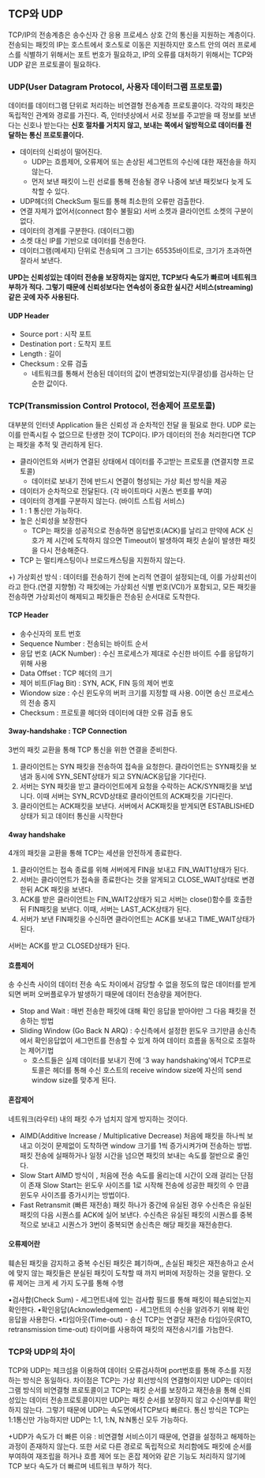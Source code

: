 ## TCP와 UDP
TCP/IP의 전송계층은 송수신자 간 응용 프로세스 상호 간의 통신을 지원하는 계층이다. 전송되는 패킷의 IP는 호스트에서 호스토로 이동은 지원하지만 호스트 안의 여러 프로세스를 식별하기 위해서는 포트 번호가 필요하고, IP의 오류를 대처하기 위해서는 TCP와 UDP 같은 프로토콜이 필요하다.

### UDP(User Datagram Protocol, 사용자 데이터그램 프로토콜)

데이터를 데이터그램 단위로 처리하는 비연결형 전송계층 프로토콜이다. 각각의 패킷은 독립적인 관계와 경로를 가진다.
즉, 인터넷상에서 서로 정보를 주고받을 때 정보를 보낸다는 신호나 받는다는 **신호 절차를 거치지 않고, 보내는 쪽에서 일방적으로 데이터를 전달하는 통신 프로토콜이다.**

- 데이터의 신뢰성이 떨어진다.
  - UDP는 흐름제어, 오류제어 또는 손상된 세그먼트의 수신에 대한 재전송을 하지 않는다. 
  - 먼저 보낸 패킷이 느린 선로를 통해 전송될 경우 나중에 보낸 패킷보다 늦게 도착할 수 있다.
- UDP헤더의 CheckSum 필드를 통해 최소한의 오류만 검출한다.
- 연결 자체가 없어서(connect 함수 불필요) 서버 소켓과 클라이언트 소켓의 구분이 없다.
- 데이터의 경계를 구분한다. (데이터그램)
- 소켓 대신 IP를 기반으로 데이터를 전송한다.
- 데이터그램(메세지) 단위로 전송되며 그 크기는 65535바이트로, 크기가 초과하면 잘라서 보낸다.

**UPD는 신뢰성있는 데이터 전송을 보장하지는 않지만,  TCP보다 속도가 빠르며 네트워크 부하가 적다. 그렇기 때문에 신뢰성보다는 연속성이 중요한 실시간 서비스(streaming) 같은 곳에 자주 사용된다.**

#### UDP Header
- Source port : 시작 포트
- Destination port : 도착지 포트
- Length : 길이
- Checksum : 오류 검출
  -  네트워크를 통해서 전송된 데이터의 값이 변경되었는지(무결성)를 검사하는 단순한 값이다.
  
### TCP(Transmission Control Protocol, 전송제어 프로토콜)
대부분의 인터넷 Application 들은 신뢰성 과 순차적인 전달 을 필요로 한다. UDP 로는 이를 만족시킬 수 없으므로 탄생한 것이 TCP이다. IP가 데이터의 전송 처리한다면 TCP는 패킷을 추적 및 관리하게 된다. 

- 클라이언트와 서버가 연결된 상태에서 데이터를 주고받는 프로토콜 (연결지향 프로토콜)
  - 데이터로 보내기 전에 반드시 연결이 형성되는 가상 회선 방식을 제공
- 데이터가 순차적으로 전달된다. (각 바이트마다 시퀀스 번호를 부여)
- 데이터의 경계를 구분하지 않는다. (바이트 스트림 서비스)
- 1 : 1 통신만 가능하다.
- 높은 신뢰성을 보장한다
   - TCP는 패킷을 성공적으로 전송하면 응답번호(ACK)를 날리고 만약에 ACK 신호가 제 시간에 도착하지 않으면 Timeout이 발생하여 패킷 손실이 발생한 패킷을 다시 전송해준다.
- TCP 는 멀티캐스팅이나 브로드캐스팅을 지원하지 않는다.

+) 가상회선 방식 : 데이터를 전송하기 전에 논리적 연결이 설정되는데, 이를 가상회선이라고 한다.(연결 지향형) 각 패킷에는 가상회선 식별 번호(VCI)가 포함되고, 모든 패킷을 전송하면 가상회선이 해제되고 패킷들은 전송된 순서대로 도착한다.

#### TCP Header 
- 송수신자의 포트 번호
- Sequence Number : 전송되는 바이트 순서
- 응답 번호 (ACK Number) : 수신 프로세스가 제대로 수신한 바이트 수를 응답하기 위해 사용
- Data Offset : TCP 헤더의 크기
- 제어 비트(Flag Bit) : SYN, ACK, FIN 등의 제어 번호
- Wiondow size : 수신 윈도우의 버퍼 크기를 지정할 때 사용. 0이면 송신 프로세스의 전송 중지
- Checksum : 프로토콜 헤더와 데이터에 대한 오류 검출 용도

#### 3way-handshake : TCP Connection 
3번의 패킷 교환을 통해 TCP 통신을 위한 연결을 준비한다.

1. 클라이언트는 SYN 패킷을 전송하여 접속을 요청한다. 클라이언트는 SYN패킷을 보냄과 동시에 SYN_SENT상태가 되고 SYN/ACK응답을 기다린다.
2. 서버는 SYN 패킷을 받고 클라이언트에게 요청을 수락하는 ACK/SYN패킷을 보냅니다. 이때 서버는 SYN_RCVD상태로 클라이언트의 ACK패킷을 기다린다.
3. 클라이언트는 ACK패킷을 보낸다. 서버에서 ACK패킷을 받게되면 ESTABLISHED상태가 되고 데이터 통신을 시작한다

#### 4way handshake
4개의 패킷을 교환을 통해 TCP는 세션을 안전하게 종료한다. 

1. 클라이언트는 접속 종료를 위해 서버에게 FIN을 보내고 FIN_WAIT1상태가 된다.
2. 서버는 클라이언트가 접속을 종료한다는 것을 알게되고 CLOSE_WAIT상태로 변경한뒤 ACK 패킷을 보낸다.
3. ACK를 받은 클라이언트는 FIN_WAIT2상태가 되고 서버는 close()함수를 호출한 뒤 FIN패킷을 보낸다. 이때, 서버는 LAST_ACK상태가 된다.
4. 서버가 보낸 FIN패킷을 수신하면 클라이언트는 ACK를 보내고 TIME_WAIT상태가 된다.

서버는 ACK를 받고 CLOSED상태가 된다.

#### 흐름제어
송 수신측 사이의 데이터 전송 속도 차이에서 감당할 수 없을 정도의 많은 데이터를 받게되면 버퍼 오버플로우가 발생하기 때문에 데이터 전송량을 제어한다.
- Stop and Wait : 매번 전송한 패킷에 대해 확인 응답을 받아야만 그 다음 패킷을 전송하는 방법
- Sliding Window (Go Back N ARQ) : 수신측에서 설정한 윈도우 크기만큼 송신측에서 확인응답없이 세그먼트를 전송할 수 있게 하여 데이터 흐름을 동적으로 조절하는 제어기법
  - 호스트들은 실제 데이터를 보내기 전에 '3 way handshaking'에서 TCP프로토콜은 헤더를 통해 수신 호스트의 receive window size에 자신의 send window size를 맞추게 된다.
  
#### 혼잡제어
네트워크(라우터) 내의 패킷 수가 넘치지 않게 방지하는 것이다.
- AIMD(Additive Increase / Multiplicative Decrease)
처음에 패킷을 하나씩 보내고 이것이 문제없이 도착하면 window 크기를 1씩 증가시켜가며 전송하는 방법. 패킷 전송에 실패하거나 일정 시간을 넘으면 패킷의 보내는 속도를 절반으로 줄인다.
- Slow Start
AIMD 방식이 , 처음에 전송 속도를 올리는데 시간이 오래 걸리는 단점이 존재
Slow Start는 윈도우 사이즈를 1로 시작해 전송에 성공한 패킷의 수 만큼 윈도우 사이즈를 증가시키는 방법이다. 
- Fast Retransmit (빠른 재전송)
패킷 하나가 중간에 유실된 경우 수신측은 유실된 패킷의 다음 시퀀스를 ACK에 실어 보낸다. 수신측은 유실된 패킷의 시퀀스를 중복적으로 보내고 시퀀스가 3번이 중복되면 송신측은 해당 패킷을 재전송한다.

#### 오류제어란
훼손된 패킷을 감지하고 중복 수신된 패킷은 폐기하며,, 손실된 패킷은 재전송하고 순서에 맞지 않는 패킷들은 분실된 패킷이 도착할 때 까지 버퍼에 저장하는 것을 말한다.
오류 제어는 크게 세 가지 도구를 통해 수행

•검사합(Check Sum) - 세그먼트내에 있는 검사합 필드를 통해 패킷이 훼손되었는지 확인한다.
•확인응답(Acknowledgement) - 세그먼트의 수신을 알려주기 위해 확인 응답을 사용한다.
•타임아웃(Time-out) - 송신 TCP는 연결당 재전송 타임아웃(RTO, retransmission time-out) 타이머를 사용하여 패킷의 재전송시기를 가늠한다.


### TCP와 UDP의 차이

TCP와 UDP는 체크섬을 이용하여 데이터 오류검사하며 port번호를 통해 주소를 지정하는 방식은 동일하다. 차이점은 TCP는 가상 회선방식의 연결형이지만 UDP는 데이터그램 방식의 비연결형 프로토콜이고 TCP는 패킷 순서를 보장하고 재전송을 통해 신뢰성있는 데이터 전송프로토콜이지만 UDP는 패킷 순서를 보장하지 않고 수신여부를 확인하지 않는다. 그렇기 때문에 UDP는 속도면에서TCP보다 빠르다. 통신 방식은 TCP는 1:1통신만 가능하지만 UDP는 1:1, 1:N, N:N통신 모두 가능하다.

+UDP가 속도가 더 빠른 이유 : 비연결형 서비스이기 때문에, 연결을 설정하고 해제하는 과정이 존재하지 않는다. 또한 서로 다른 경로로 독립적으로 처리함에도 패킷에 순서를 부여하여 재조립을 하거나 흐름 제어 또는 혼잡 제어와 같은 기능도 처리하지 않기에 TCP 보다 속도가 더 빠르며 네트워크 부하가 적다.


